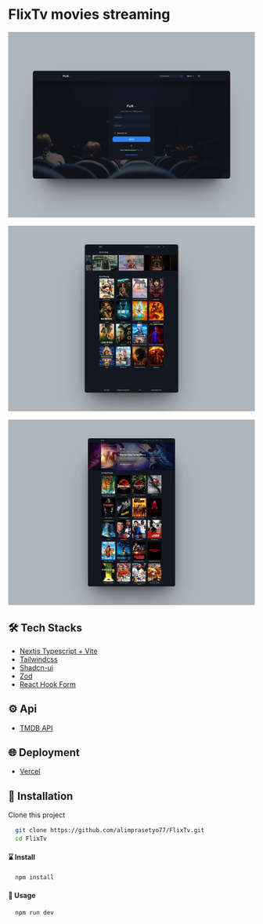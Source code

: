 # FlixTv movies streaming

![App Screenshot](https://github.com/alimprasetyo77/FlixTv/blob/main/public/login.png)

![App Screenshot](https://github.com/alimprasetyo77/FlixTv/blob/main/public/homepage.png)

![App Screenshot](https://github.com/alimprasetyo77/FlixTv/blob/main/public/detail-movie.png)

## 🛠️ Tech Stacks
- [Nextjs Typescript + Vite](https://vitejs.dev/guide/)
- [Tailwindcss](https://tailwindcss.com/)
- [Shadcn-ui](https://ui.shadcn.com/)
- [Zod](https://zod.dev/)
- [React Hook Form](https://react-hook-form.com/)

## ⚙ Api
- [TMDB API](https://developer.themoviedb.org/reference/intro/getting-started)

## 🌐 Deployment
- [Vercel](https://e-commerce-seven-coral.vercel.app/)

## 🧰 Installation

Clone this project

```bash
  git clone https://github.com/alimprasetyo77/FlixTv.git
  cd FlixTv
```

#### ⌛ Install

```bash
  npm install
```

#### 🚀 Usage

```bash
  npm run dev
```


